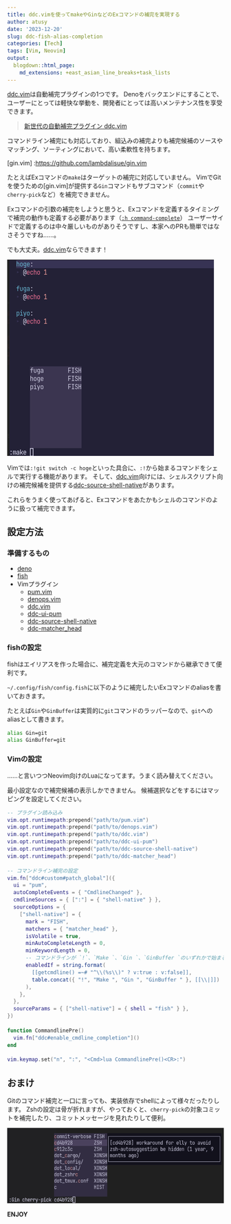 ```yaml
---
title: ddc.vimを使ってmakeやGinなどのExコマンドの補完を実現する
author: atusy
date: '2023-12-20'
slug: ddc-fish-alias-completion
categories: [Tech]
tags: [Vim, Neovim]
output:
  blogdown::html_page:
    md_extensions: +east_asian_line_breaks+task_lists
---
```


[ddc.vim](https://github.com/Shougo/ddc.vim)は自動補完プラグインの1つです。
Denoをバックエンドにすることで、ユーザーにとっては軽快な挙動を、開発者にとっては高いメンテナンス性を享受できます。

> [新世代の自動補完プラグイン ddc.vim](https://zenn.dev/shougo/articles/ddc-vim-beta)

コマンドライン補完にも対応しており、組込みの補完よりも補完候補のソースやマッチング、ソーティングにおいて、高い柔軟性を持ちます。

\[gin.vim\] :https://github.com/lambdalisue/gin.vim

たとえばExコマンドの`make`はターゲットの補完に対応していません。
VimでGitを使うための\[gin.vim\]が提供する`Gin`コマンドもサブコマンド（`commit`や`cherry-pick`など）を補完できません。

Exコマンドの引数の補完をしようと思うと、Exコマンドを定義するタイミングで補完の動作も定義する必要があります（[`:h command-complete`](https://vim-jp.org/vimdoc-ja/map.html#:command-completion-custom)）
ユーザーサイドで定義するのは中々厳しいものがありそうですし、本家へのPRも簡単ではなさそうですね......。

でも大丈夫。[ddc.vim](https://github.com/Shougo/ddc.vim)ならできます！

![](img/ddc.png)

Vimでは`:!git switch -c hoge`といった具合に、`:!`から始まるコマンドをシェルで実行する機能があります。
そして、[ddc.vim](https://github.com/Shougo/ddc.vim)向けには、シェルスクリプト向けの補完候補を提供する[ddc-source-shell-native](https://github.com/Shougo/ddc-source-shell-native)があります。

これらをうまく使ってあげると、Exコマンドをあたかもシェルのコマンドのように扱って補完できます。

## 設定方法

### 準備するもの

-   [deno](https://deno.com)
-   [fish](https://fishshell.com)
-   Vimプラグイン
    -   [pum.vim](https://github.com/Shougo/pum.vim)
    -   [denops.vim](https://github.com/vim-denops/denops.vim)
    -   [ddc.vim](https://github.com/Shougo/ddc.vim)
    -   [ddc-ui-pum](https://github.com/Shougo/ddc-ui-pum)
    -   [ddc-source-shell-native](https://github.com/Shougo/ddc-source-shell-native)
    -   [ddc-matcher_head](https://github.com/Shougo/ddc-matcher_head)

### fishの設定

fishはエイリアスを作った場合に、補完定義を大元のコマンドから継承できて便利です。

`~/.config/fish/config.fish`に以下のように補完したいExコマンドのaliasを書いておきます。

たとえば`Gin`や`GinBuffer`は実質的に`git`コマンドのラッパーなので、`git`へのaliasとして書きます。

``` sh
alias Gin=git
alias GinBuffer=git
```

### Vimの設定

......と言いつつNeovim向けのLuaになってます。うまく読み替えてください。

最小設定なので補完候補の表示しかできません。
候補選択などをするにはマッピングを設定してください。

``` lua
-- プラグイン読み込み
vim.opt.runtimepath:prepend("path/to/pum.vim")
vim.opt.runtimepath:prepend("path/to/denops.vim")
vim.opt.runtimepath:prepend("path/to/ddc.vim")
vim.opt.runtimepath:prepend("path/to/ddc-ui-pum")
vim.opt.runtimepath:prepend("path/to/ddc-source-shell-native")
vim.opt.runtimepath:prepend("path/to/ddc-matcher_head")

-- コマンドライン補完の設定
vim.fn["ddc#custom#patch_global"]({
  ui = "pum",
  autoCompleteEvents = { "CmdlineChanged" },
  cmdlineSources = { [":"] = { "shell-native" } },
  sourceOptions = {
    ["shell-native"] = {
      mark = "FISH",
      matchers = { "matcher_head" },
      isVolatile = true,
      minAutoCompleteLength = 0,
      minKeywordLength = 0,
      -- コマンドラインが `!`、`Make `、`Gin `、`GinBuffer `のいずれかで始まる場合のみ有効
      enabledIf = string.format(
        [[getcmdline() =~# "^\\(%s\\)" ? v:true : v:false]],
        table.concat({ "!", "Make ", "Gin ", "GinBuffer " }, [[\\|]])
      ),
    },
  },
  sourceParams = { ["shell-native"] = { shell = "fish" } },
})

function CommandlinePre()
  vim.fn["ddc#enable_cmdline_completion"]()
end

vim.keymap.set("n", ":", "<Cmd>lua CommandlinePre()<CR>:")
```

## おまけ

Gitのコマンド補完と一口に言っても、実装依存でshellによって様々だったりします。
Zshの設定は骨が折れますが、やっておくと、`cherry-pick`の対象コミットを補完したり、コミットメッセージを見れたりして便利。

![](img/ddc-more.png)

**ENJOY**
